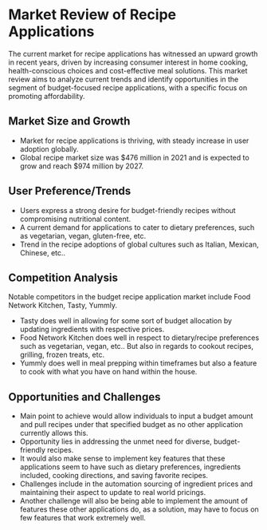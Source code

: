 # Market Review of Recipe Applications
The current market for recipe applications has witnessed an upward growth in recent years, driven by increasing consumer interest in home cooking, health-conscious choices and cost-effective meal solutions. This market review aims to analyze current trends and identify opportunities in the segment of budget-focused recipe applications, with a specific focus on promoting affordability.

## Market Size and Growth
- Market for recipe applications is thriving, with steady increase in user adoption globally.
- Global recipe market size was $476 million in 2021 and is expected to grow and reach $974 million by 2027.

## User Preference/Trends
- Users express a strong desire for budget-friendly recipes without compromising nutritional content.
- A current demand for applications to cater to dietary preferences, such as vegetarian, vegan, gluten-free, etc.
- Trend in the recipe adoptions of global cultures such as Italian, Mexican, Chinese, etc..

## Competition Analysis
Notable competitors in the budget recipe application market include Food Network Kitchen, Tasty, Yummly.
- Tasty does well in allowing for some sort of budget allocation by updating ingredients with respective prices. 
- Food Network Kitchen does well in respect to dietary/recipe preferences such as vegetarian, vegan, etc.. But also in regards to cookout recipes, grilling, frozen treats, etc.
- Yummly does well in meal prepping within timeframes but also a feature to cook with what you have on hand within the house.

## Opportunities and Challenges
- Main point to achieve would allow individuals to input a budget amount and pull recipes under that specified budget as no other application currently allows this.
- Opportunity lies in addressing the unmet need for diverse, budget-friendly recipes.
- It would also make sense to implement key features that these applications seem to have such as dietary preferences, ingredients included, cooking directions, and saving favorite recipes.
- Challenges include in the automation sourcing of ingredient prices and maintaining their aspect to update to real world pricings.
- Another challenge will also be being able to implement the amount of features these other applications do, as a solution, may have to focus on few features that work extremely well.

